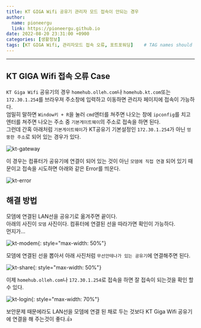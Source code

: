 ```yaml
---
title: KT GIGA Wifi 공유기 관리자 모드 접속이 안되는 경우
author:
  name: pioneergu
  link: https://pioneergu.github.io
date: 2022-08-20 23:31:00 +0900
categories: [생활정보]
tags: [KT GIGA Wifi, 관리자모드 접속 오류, 포트포워딩]    # TAG names should always be lowercase
---
```


---
## **KT GIGA Wifi 접속 오류 Case**

`KT Giga Wifi` 공유기의 경우 `homehub.olleh.com`나 `homehub.kt.com`또는 `172.30.1.254`를 브라우져 주소창에 입력하고 이동하면 관리자 페이지에 접속이 가능하다.  
엄밀히 말하면 `Window키 + R`을 눌러 `cmd`엔터를 쳐주면 나오는 창에 `ipconfig`를 치고 엔터를 쳐주면 나오는 주소 중 `기본게이트웨이`의 주소로 접속을 하면 된다.  
그런데 간혹 아래처럼 `기본게이트웨이`가 KT공유기 기본설정인 `172.30.1.254`가 아닌 `엉뚱한 주소`로 되어 있는 경우가 있다.

![kt-gateway][kt-gateway]

이 경우는 컴퓨터가 공유기에 연결이 되어 있는 것이 아닌 `모뎀에 직접 연결` 되어 있기 때문이고 접속을 시도하면 아래와 같은 Error를 띄운다.

![kt-error][kt-error]

## 해결 방법

모뎀에 연결된 LAN선을 공유기로 옮겨주면 끝이다.  
아래의 사진이 `모뎀` 사진이다. 컴퓨터에 연결된 선을 따라가면 확인이 가능하다.  
먼지가...

![kt-modem][kt-modem]{: style="max-width: 50%"}

모뎀에 연결된 선을 뽑아서 아래 사진처럼 `무선안테나가 있는 공유기`에 연결해주면 된다.

![kt-share][kt-share]{: style="max-width: 50%"}

이제 `homehub.olleh.com`나 `172.30.1.254`로 접속을 하면 잘 접속이 되는것을 확인 할 수 있다.

![kt-login][kt-login]{: style="max-width: 70%"}

보안문제 때문에라도 LAN선을 모뎀에 연결 된 채로 두는 것보다 KT Giga Wifi 공유기에 연결을 해 주는것이 좋다.👍


[kt-gateway]: https://dsm01pap007files.storage.live.com/y4mvzKQDa1YxCo_F7NmFoNLXYdsN7S4GOxcwTaZfblo9Qi2RCN1r6KLoUI3qHXRmom2Q502qmutPzZWzR9_f3ojdezBRS7lBjH1SH_8ZdE42di6bkC1_BxVrCPNkXybWENalpxJ1H0QfMy_v5-rR4DEEP2Ph5tBOQD6ivXR4d2PAC_UWXij4HbA34r4395GyVga?width=500&height=246&cropmode=none
[kt-error]: https://dsm01pap007files.storage.live.com/y4mEnW5n5L0E3V-713ZpS0seHc9TtGotKlAF4RhvqHFwVAB8NTmBuPmACiUdHNgPEwKd3WrOM0cBiWcivnT5_NSIqGBcRins-ELyEERiHa9FrdPki45nttCkXo5PJ005xtARGGhHS0uAgelxkWu2x3kgCKXhBVpoxing2HAaYhfUgHLtZKRg6J3drxu8TcxA4l1?width=336&height=299&cropmode=none
[kt-modem]: https://dsm01pap007files.storage.live.com/y4m1uEMkaQ1KNn-GSERZCDNMoHHc2Ad4CKusLetbdW4FAoBm0riPas4NEGnIu8GMAekIepnURYYGVfTe5WtT-QuVZMY62DcsIW8CP_SqXPqAYfC6U0jMum8OZzYWkuHCyOlRB8M6k9jdosZqHDWQiKCtbS5CPTmZEBcH-wKaZ2bQPFty5-vd4bh0_D6XHjgeqPL?width=495&height=660&cropmode=none
[kt-share]: https://dsm01pap007files.storage.live.com/y4maTh_dcNSDer0Qi6gCH4nul-D6eUTtGGj-KbT0vlnA4kSUHz1hRd6UViOE47djJXGyVIHz7KLCVmFMwb1FRG35dkTuDP-yYoqRpA6FAS219HFCo913vMgkf9AUOhLZUY4PLua2avRdZVpMOTWVTZv9iPVUCgnISKA99ccnngHAkDDfpMaKE-laYXiBmDUJG8q?width=495&height=660&cropmode=none
[kt-login]: https://dsm01pap007files.storage.live.com/y4mzdIcKoM3rNa86aYmsy4DtlkweG29S4RlfzJVDDm1FCIgYiy9d6W2l3fkFDgckfs95BKVsUVQDPJrCW4C7ZUzzDUxgOWbp1I3te6kGDCVYbTTx1OTBXyRPqYWtcJ8QRZ7Ze87bZrzfjZU_F6iF1fIB6ZKtiIrRTNnJRF4u3Y_ZAF4lERRFLo1y6wuLTcpwOWR?width=660&height=287&cropmode=none